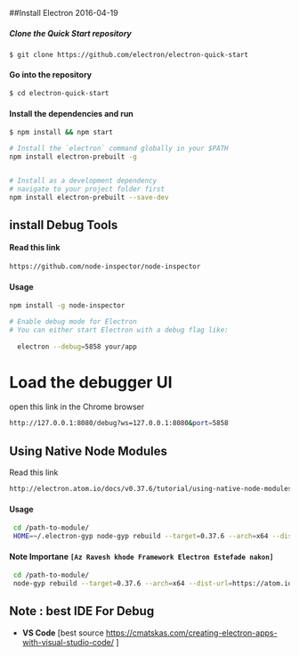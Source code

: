 ##Install Electron 2016-04-19

##### Clone the Quick Start repository
```bashe
$ git clone https://github.com/electron/electron-quick-start
```
#### Go into the repository
```bash
$ cd electron-quick-start
```

#### Install the dependencies and run
```bash
$ npm install && npm start

# Install the `electron` command globally in your $PATH
npm install electron-prebuilt -g


# Install as a development dependency
# navigate to your project folder first
npm install electron-prebuilt --save-dev 

```

## install Debug Tools 
#### Read this link
```bash
https://github.com/node-inspector/node-inspector
```
#### Usage 
```bash
npm install -g node-inspector

# Enable debug mode for Electron
# You can either start Electron with a debug flag like:
  
  electron --debug=5858 your/app
 ```
# Load the debugger UI
  open this link in the Chrome browser
```bash
http://127.0.0.1:8080/debug?ws=127.0.0.1:8080&port=5858 
```
## Using Native Node Modules
Read this link 
```bash
http://electron.atom.io/docs/v0.37.6/tutorial/using-native-node-modules/
```
#### Usage 
```bash 
 cd /path-to-module/
 HOME=~/.electron-gyp node-gyp rebuild --target=0.37.6 --arch=x64 --dist-url=https://atom.io/download/atom-shell
```
#### Note Importane `[Az Ravesh khode Framework Electron Estefade nakon]`
```bash
 cd /path-to-module/
 node-gyp rebuild --target=0.37.6 --arch=x64 --dist-url=https://atom.io/download/atom-shell
```
## Note : best IDE For Debug 
* <b>VS Code</b> [best source <https://cmatskas.com/creating-electron-apps-with-visual-studio-code/> ]

